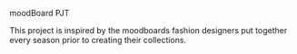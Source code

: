 moodBoard PJT

This project is inspired by the moodboards fashion designers put together every season prior to creating their collections. 



